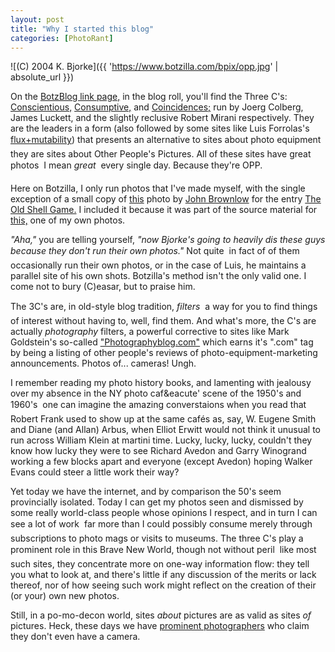 ```yaml
---
layout: post
title: "Why I started this blog"
categories: [PhotoRant]
---
```



![(C) 2004 K. Bjorke]({{ 'https://www.botzilla.com/bpix/opp.jpg' | absolute_url }})


On the <a href="/blog/archives.html">BotzBlog link page,</a> in the blog roll, you'll find the Three C's: <a href="http://www.jmcolberg.com/weblog/" target="_blank">Conscientious,</a> <a href="http://consumptive.org/weblog/blog.html" target="_blank">Consumptive,</a> and <a href="http://coincidences.typepad.com/" target="_blank">Coincidences;</a> run by Joerg Colberg, James Luckett, and the slightly reclusive Robert Mirani respectively. They are the leaders in a form (also followed by some sites like Luis Forrolas's <a href="http://farrolas.typepad.com/" target="_blank">flux+mutability</a>) that presents an alternative to sites about photo equipment &#151; they are sites about Other People's Pictures. All of these sites have great photos &#151; I mean <i>great</i> &#151; every single day. Because they're OPP.

<!--more-->
Here on Botzilla, I only run photos that I've made myself, with the single exception of a small copy of <a href="http://www.pinkheadedbug.com/misc/shell-original.jpg" target="_blank">this</a> photo by <a href="http://www.johnbrownlow.com/" target="_blank">John Brownlow</a> for the entry <a href="/blog/archives/000191.html">The Old Shell Game.</a> I included it because it was part of the source material for <a href="/journal/IMG_8184.html">this,</a> one of my own photos.

<i>"Aha,"</i> you are telling yourself, <i>"now Bjorke's going to heavily dis these guys because they don't run their own photos."</i> Not quite &#151; in fact of of them occasionally run their own photos, or in the case of Luis, he maintains a parallel site of his own shots. Botzilla's method isn't the only valid one. I come not to bury (C)easar, but to praise him.

The 3C's are, in old-style blog tradition, <i>filters</i> &#151; a way for you to find things of interest without having to, well, find them. And what's more, the C's are actually <i>photography</i> filters, a powerful corrective to sites like Mark Goldstein's so-called <a href="https://www.botzilla.com/photo/journal/IMG_8184.html" target="_blank">"Photographyblog.com"</a> which earns it's ".com" tag by being a listing of other people's reviews of photo-equipment-marketing announcements. Photos of... cameras! Ungh.

I remember reading my photo history books, and lamenting with jealousy over my absence in the NY photo caf&eacute' scene of the 1950's and 1960's &#151; one can imagine the amazing converstaions when you read that Robert Frank used to show up at the same caf&eacute;s as, say, W. Eugene Smith and Diane (and Allan) Arbus, when Elliot Erwitt would not think it unusual to run across William Klein at martini time. Lucky, lucky, lucky, couldn't they know how lucky they were to see Richard Avedon and Garry Winogrand working a few blocks apart and everyone (except Avedon) hoping Walker Evans could steer a little work their way?

Yet today we have the internet, and by comparison the 50's seem provincially isolated. Today I can get my photos seen and dismissed by some really world-class people whose opinions I respect, and in turn I can see a lot of work &#151; far more than I could possibly consume merely through subscriptions to photo mags or visits to museums. The three C's play a prominent role in this Brave New World, though not without peril &#151; like most such sites, they concentrate more on one-way information flow: they tell you what to look at, and there's little if any discussion of the merits or lack thereof, nor of how seeing such work might reflect on the creation of their (or your) own new photos.

Still, in a po-mo-decon world, sites <i>about</i> pictures are as valid as sites <i>of</i> pictures. Heck, these days we have <a href="http://www.jmcolberg.com/weblog/archives/000057.html" target="_blank">prominent photographers</a> who claim they don't even have a camera.
